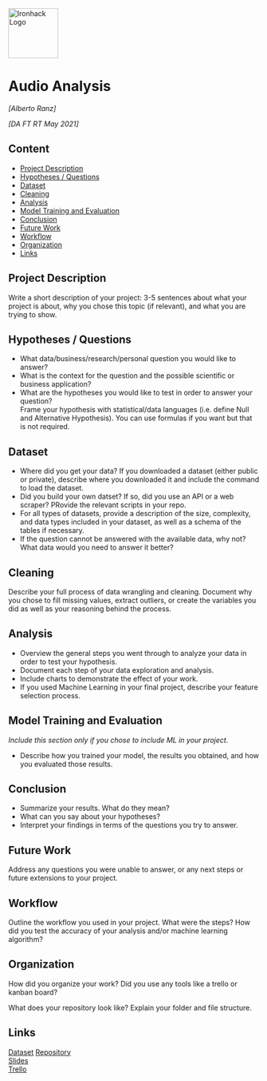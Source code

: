 <img src="https://bit.ly/2VnXWr2" alt="Ironhack Logo" width="100"/>


# Audio Analysis

*[Alberto Ranz]*

*[DA FT RT May 2021]*


## Content

- [Project Description](#project-description)
- [Hypotheses / Questions](#hypotheses-questions)
- [Dataset](#dataset)
- [Cleaning](#cleaning)
- [Analysis](#analysis)
- [Model Training and Evaluation](#model-training-and-evaluation)
- [Conclusion](#conclusion)
- [Future Work](#future-work)
- [Workflow](#workflow)
- [Organization](#organization)
- [Links](#links)


## Project Description

Write a short description of your project: 3-5 sentences about what your project is about, why you chose this topic (if relevant), and what you are trying to show.


## Hypotheses / Questions

* What data/business/research/personal question you would like to answer?
* What is the context for the question and the possible scientific or business application?
* What are the hypotheses you would like to test in order to answer your question?  
Frame your hypothesis with statistical/data languages (i.e. define Null and Alternative Hypothesis). You can use formulas if you want but that is not required.


## Dataset

* Where did you get your data? If you downloaded a dataset (either public or private), describe where you downloaded it and include the command to load the dataset.
* Did you build your own datset? If so, did you use an API or a web scraper? PRovide the relevant scripts in your repo.
* For all types of datasets, provide a description of the size, complexity, and data types included in your dataset, as well as a schema of the tables if necessary.
* If the question cannot be answered with the available data, why not? What data would you need to answer it better?

## Cleaning

Describe your full process of data wrangling and cleaning. Document why you chose to fill missing values, extract outliers, or create the variables you did as well as your reasoning behind the process.


## Analysis

* Overview the general steps you went through to analyze your data in order to test your hypothesis.
* Document each step of your data exploration and analysis.
* Include charts to demonstrate the effect of your work.
* If you used Machine Learning in your final project, describe your feature selection process.


## Model Training and Evaluation

*Include this section only if you chose to include ML in your project.*
* Describe how you trained your model, the results you obtained, and how you evaluated those results.


## Conclusion

* Summarize your results. What do they mean?
* What can you say about your hypotheses?
* Interpret your findings in terms of the questions you try to answer.


## Future Work

Address any questions you were unable to answer, or any next steps or future extensions to your project.


## Workflow

Outline the workflow you used in your project. What were the steps?
How did you test the accuracy of your analysis and/or machine learning algorithm?


## Organization

How did you organize your work? Did you use any tools like a trello or kanban board?

What does your repository look like? Explain your folder and file structure.


## Links

[Dataset](https://github.com/karolpiczak/ESC-50)
[Repository](https://github.com/albertoranz/Final-Project-DA)  
[Slides](https://docs.google.com/presentation/d/1P6HnTDtupBFhwozzsj4MYkXXZscxdlsit7H2P51l1wc)  
[Trello](https://trello.com/b/5HfNwHnB/final-proyect)  

